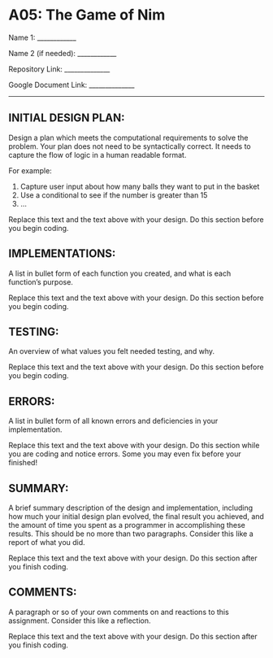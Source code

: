 # A05: The Game of Nim

Name 1: ____________

Name 2 (if needed): ____________

Repository Link: ______________

Google Document Link: ______________

---

## INITIAL DESIGN PLAN:

Design a plan which meets the computational requirements to solve the problem. Your plan does not need to be syntactically correct. It needs to capture the flow of logic in a human readable format.

For example:
1. Capture user input about how many balls they want to put in the basket
2. Use a conditional to see if the number is greater than 15
3. ...

Replace this text and the text above with your design. Do this section before you begin coding.

## IMPLEMENTATIONS:

A list in bullet form of each function you created, and what is each function’s purpose.

Replace this text and the text above with your design. Do this section before you begin coding.

## TESTING:

An overview of what values you felt needed testing, and why.

Replace this text and the text above with your design. Do this section before you begin coding.

## ERRORS:

A list in bullet form of all known errors and deficiencies in your implementation.

Replace this text and the text above with your design. Do this section while you are coding and notice errors. Some you may even fix before your finished!

## SUMMARY:

A brief summary description of the design and implementation, including how much your initial design plan evolved, the final result you achieved, and the amount of time you spent as a programmer in accomplishing these results. This should be no more than two paragraphs. Consider this like a report of what you did.

Replace this text and the text above with your design. Do this section after you finish coding.

## COMMENTS:

A paragraph or so of your own comments on and reactions to this assignment. Consider this like a reflection.

Replace this text and the text above with your design. Do this section after you finish coding.
